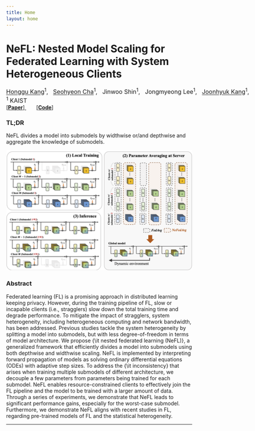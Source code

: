 ```yaml
---
title: Home
layout: home
---
```

# NeFL: Nested Model Scaling for Federated Learning with System Heterogeneous Clients


<div style="font-size:16px; white-space: nowrap;">
    <a href="https://honggkang.github.io/about/">Honggu Kang</a><sup>1</sup>, &nbsp;
    <a href="https://seohyeon-cha.github.io/">Seohyeon Cha</a><sup>1</sup>, &nbsp;
    <a href="https://alinlab.kaist.ac.kr/shin.html" style="text-decoration:none;">Jinwoo Shin</a><sup>1</sup>, &nbsp;
    Jongmyeong Lee<sup>1</sup>, &nbsp;
    <a href="https://artlab.kaist.ac.kr/bbs/board.php?bo_table=sub1_1">Joonhyuk Kang</a><sup>1</sup>,
</div>
    <!-- <br> -->
    <span style="font-size:16px">
        <sup>1</sup> KAIST &nbsp; &nbsp; &nbsp;
    </span>
    <!-- <br> -->
    <div class="paper-btn-parent">
        <a href="https://arxiv.org/abs/2308.07761">
            [<b>Paper</b>]
        </a>
        <!-- &nbsp;&nbsp;&nbsp;&nbsp;&nbsp;&nbsp;&nbsp;&nbsp;&nbsp;&nbsp;
        <a href="https://arxiv.org/abs/">
            [<b>arXiv </b>]
        </a>
        </a>
        &nbsp;&nbsp;&nbsp;&nbsp;&nbsp;&nbsp;&nbsp;&nbsp;&nbsp;&nbsp;
        <a href="resources/qifk2023poster.pdf">
            [<b>Poster</b>]
        </a>  -->
        &nbsp;&nbsp;&nbsp;&nbsp;&nbsp;&nbsp;
        <a href="https://github.com/honggkang/nested-federated-learning">
        [<b>Code</b>]
        </a>
</div>


### TL;DR
NeFL divides a model into submodels by widthwise or/and depthwise and aggregate the knowledge of submodels.

<img src="./resources/nefl_frame.png" alt="drawing" width="700"/>

### Abstract
  Federated learning (FL) is a promising approach in distributed learning keeping privacy.
  However, during the training pipeline of FL, slow or incapable clients (i.e., stragglers) slow down the total training time and degrade performance. To mitigate the impact of stragglers, system heterogeneity, including heterogeneous computing and network bandwidth, has been addressed.
  Previous studies tackle the system heterogeneity by splitting a model into submodels, but with less degree-of-freedom in terms of model architecture. We propose {\it nested federated learning (NeFL)}, a generalized framework that efficiently divides a model into submodels using both depthwise and widthwise scaling. NeFL is implemented by interpreting forward propagation of models as solving ordinary differential equations (ODEs) with adaptive step sizes. To address the {\it inconsistency} that arises when training multiple submodels of different architecture, we decouple a few parameters from parameters being trained for each submodel.
  NeFL enables resource-constrained clients to effectively join the FL pipeline and the model to be trained with a larger amount of data. Through a series of experiments, we demonstrate that NeFL leads to significant performance gains, especially for the worst-case submodel.
  Furthermore, we demonstrate NeFL aligns with recent studies in FL, regarding pre-trained models of FL and the statistical heterogeneity.


----
[Honggu Kang]: https://honggkang.github.io/about/
[Seohyeon Cha]: https://seohyeon-cha.github.io/
[Jinwoo Shin]: https://alinlab.kaist.ac.kr/shin.html
[Joonhyuk Kang]: https://artlab.kaist.ac.kr/bbs/board.php?bo_table=sub1_1
